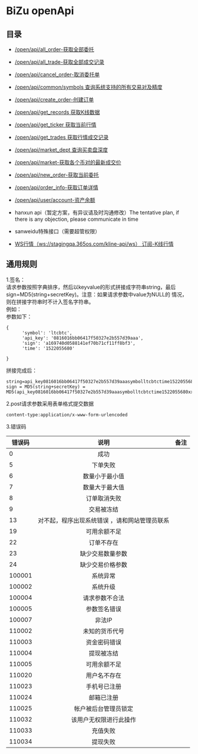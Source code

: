 # BiZu openApi

## 目录
- [/open/api/all_order-获取全部委托](https://github.com/bizukex/API-docs/blob/master/%E8%8E%B7%E5%8F%96%E5%85%A8%E9%83%A8%E5%A7%94%E6%89%98.md)

- [/open/api/all_trade-获取全部成交记录](https://github.com/bizukex/API-docs/blob/master/%E8%8E%B7%E5%8F%96%E5%85%A8%E9%83%A8%E6%88%90%E4%BA%A4%E8%AE%B0%E5%BD%95.md)

- [/open/api/cancel_order-取消委托单](https://github.com/bizukex/API-docs/blob/master/%E5%8F%96%E6%B6%88%E5%A7%94%E6%89%98%E5%8D%95.md)

- [/open/api/common/symbols 查询系统支持的所有交易对及精度](https://github.com/bizukex/API-docs/blob/master/%E6%9F%A5%E8%AF%A2%E7%B3%BB%E7%BB%9F%E6%94%AF%E6%8C%81%E7%9A%84%E6%89%80%E6%9C%89%E4%BA%A4%E6%98%93%E5%AF%B9%E5%8F%8A%E7%B2%BE%E5%BA%A6.md)

- [/open/api/create_order-创建订单](https://github.com/bizukex/API-docs/blob/master/%E5%88%9B%E5%BB%BA%E8%AE%A2%E5%8D%95.md)

- [/open/api/get_records 获取K线数据](https://github.com/bizukex/API-docs/blob/master/%E8%8E%B7%E5%8F%96K%E7%BA%BF%E6%95%B0%E6%8D%AE.md)

- [/open/api/get_ticker 获取当前行情](https://github.com/bizukex/API-docs/blob/master/%E8%8E%B7%E5%8F%96%E5%BD%93%E5%89%8D%E8%A1%8C%E6%83%85.md)

- [ /open/api/get_trades 获取行情成交记录](https://github.com/bizukex/API-docs/blob/master/%E8%8E%B7%E5%8F%96%E8%A1%8C%E6%83%85%E6%88%90%E4%BA%A4%E8%AE%B0%E5%BD%95.md)

- [/open/api/market_dept 查询买卖盘深度](https://github.com/bizukex/API-docs/blob/master/%E6%9F%A5%E8%AF%A2%E4%B9%B0%E5%8D%96%E7%9B%98%E6%B7%B1%E5%BA%A6.md)

- [/open/api/market-获取各个币对的最新成交价](https://github.com/bizukex/API-docs/blob/master/%E8%8E%B7%E5%8F%96%E5%90%84%E4%B8%AA%E5%B8%81%E5%AF%B9%E7%9A%84%E6%9C%80%E6%96%B0%E6%88%90%E4%BA%A4%E4%BB%B7.md)

- [/open/api/new_order-获取当前委托](https://github.com/bizukex/API-docs/blob/master/%E8%8E%B7%E5%8F%96%E5%BD%93%E5%89%8D%E5%A7%94%E6%89%98.md)

- [/open/api/order_info-获取订单详情](https://github.com/bizukex/API-docs/blob/master/%E8%8E%B7%E5%8F%96%E8%AE%A2%E5%8D%95%E8%AF%A6%E6%83%85.md)

- [/open/api/user/account-资产余额](https://github.com/bizukex/API-docs/blob/master/%E8%B5%84%E4%BA%A7%E4%BD%99%E9%A2%9D.md)

- hanxun api（暂定方案，有异议请及时沟通修改）The tentative plan, if there is any objection, please communicate in time

- sanweidu特殊接口（需要超管权限）

- [WS行情（ws://stagingqa.365os.com/kline-api/ws） 订阅-K线行情](https://github.com/bizukex/openApiDocument/blob/master/WS%E8%A1%8C%E6%83%85)

##  通用规则

1.签名： <br>
请求参数按照字典排序，然后以keyvalue的形式拼接成字符串string，最后sign=MD5(string+secretKey)。注意：如果请求参数中value为NULL的 情况，则在拼接字符串时不计入签名字符串。<br>
例如： <br>
参数如下： <br>
```
{
      'symbol': 'ltcbtc',
      'api_key': '0816016bb06417f50327e2b557d39aaa',
      'sign': 'a169740d0588141ef70b71cf11ff8bf3',
      'time': '1522055680'

}
```
拼接完成后：
```
string=api_key0816016bb06417f50327e2b557d39aaasymbolltcbtctime1522055680
sign = MD5(string+secretKey) = MD5(api_key0816016bb06417f50327e2b557d39aaasymbolltcbtctime1522055680xxxxxxxxxxxxxxxxx)
```

2.post请求参数采用表单格式提交数据
```
content-type:application/x-www-form-urlencoded
```        
3.错误码 

| 错误码 | 说明 | 备注 |
| ----- | :------: | -------: |
| 0 | 成功 |  |
| 5 | 下单失败 |  |
| 6 | 数量小于最小值 |  |
| 7 | 数量大于最大值 | |
| 8 | 订单取消失败 | |
| 9 | 交易被冻结 |  |
| 13 | 对不起，程序出现系统错误 ，请和网站管理员联系|  |
| 19 | 可用余额不足 |  |
| 22 | 订单不存在 |  |
| 23 | 缺少交易数量参数 |  |
| 24 | 缺少交易价格参数 |  |
| 100001 | 系统异常 |  |
| 100002 | 系统升级 |  |
| 100004 | 请求参数不合法 |  |
| 100005 | 参数签名错误 |  |
| 100007 | 非法IP |  |
| 110002 | 未知的货币代号 |  |
| 110003 | 资金密码错误 |  |
| 110004 | 提现被冻结 |  |
| 110005 | 可用余额不足 |  |
| 110020  | 用户名不存在 |  |
| 110023  | 手机号已注册 |  |
| 110024 | 邮箱已注册 |  |
| 110025 | 帐户被后台管理员锁定 |  |
| 110032 | 该用户无权限进行此操作 |  |
| 110033 | 充值失败 |  |
| 110034 | 提现失败 |  |

